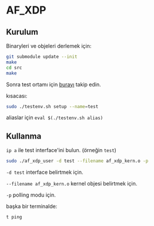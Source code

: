# AF_XDP

## Kurulum

Binaryleri ve objeleri derlemek için:

```sh
git submodule update --init
make
cd src
make
```

Sonra test ortamı için [burayı](https://github.com/xdp-project/xdp-tutorial/blob/master/testenv/README.org) takip edin.

kısacası:

```sh
sudo ./testenv.sh setup --name=test
```

aliaslar için `eval $(./testenv.sh alias)`

## Kullanma

`ip a` ile test interface'ini bulun. (örneğin `test`)

```sh
sudo ./af_xdp_user -d test --filename af_xdp_kern.o -p
```

`-d test` interface belirtmek için.

`--filename af_xdp_kern.o` kernel objesi belirtmek için.

`-p` polling modu için.

başka bir terminalde:

```sh
t ping
```
